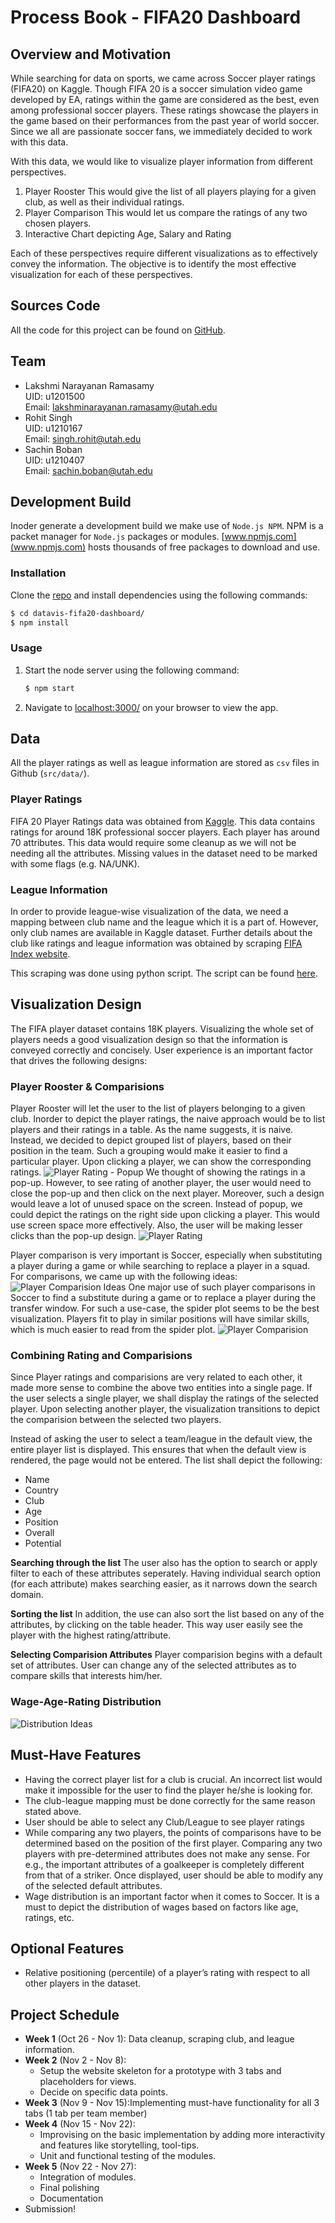 # Process Book - FIFA20 Dashboard

## Overview and Motivation
While searching for data on sports, we came across Soccer player ratings (FIFA20)
on Kaggle. Though FIFA 20 is a soccer simulation video game developed by EA,
ratings within the game are considered as the best, even among professional
soccer players. These ratings showcase the players in the game based on their
performances from the past year of world soccer. Since we all are passionate
soccer fans, we immediately decided to work with this data.

With this data, we would like to visualize player information from different
perspectives.
1. Player Rooster
   This would give the list of all players playing for a given club, as well as
   their individual ratings.
2. Player Comparison
   This would let us compare the ratings of any two chosen players.
3. Interactive Chart depicting Age, Salary and Rating

Each of these perspectives require different visualizations as to effectively
convey the information. The objective is to identify the most effective
visualization for each of these perspectives.

## Sources Code
All the code for this project can be found on [GitHub][src-code].

## Team
* Lakshmi Narayanan Ramasamy<br>
  UID: u1201500<br>
  Email: [lakshminarayanan.ramasamy@utah.edu](mailto:lakshminarayanan.ramasamy@utah.edu)
* Rohit Singh<br>
  UID: u1210167<br>
  Email: [singh.rohit@utah.edu](mailto:singh.rohit@utah.edu)
* Sachin Boban<br>
  UID: u1210407<br>
  Email: [sachin.boban@utah.edu](mailto:sachin.boban@utah.edu)

## Development Build
Inoder generate a development build we make use of `Node.js NPM`. NPM is a
packet manager for `Node.js` packages or modules.
[www.npmjs.com](www.npmjs.com) hosts thousands of free packages to download and
use.

### Installation
Clone the [repo][src-code] and install dependencies using the following
commands:
```sh
$ cd datavis-fifa20-dashboard/
$ npm install
```

### Usage
1. Start the node server using the following command:
   ```sh
   $ npm start
   ```
2. Navigate to [localhost:3000/](http://localhost:3000/) on your browser to view
   the app.

## Data
All the player ratings as well as league information are stored as `csv` files
in Github (`src/data/`).
### Player Ratings
FIFA 20 Player Ratings data was obtained from [Kaggle][data-src]. This data
contains ratings for around 18K professional soccer players. Each player has
around 70 attributes. This data would require some cleanup as we will not be
needing all the attributes. Missing values in the dataset need to be marked with
some flags (e.g. NA/UNK).

### League Information
In order to provide league-wise visualization of the data, we need a mapping
between club name and the league which it is a part of. However, only club names
are available in Kaggle dataset. Further details about the club like ratings and
league information was obtained by scraping [FIFA Index website][fifa-idx].

This scraping was done using python script. The script can be found
[here][scrape-script].

## Visualization Design
The FIFA player dataset contains 18K players. Visualizing the whole set of
players needs a good visualization design so that the information is conveyed
correctly and concisely. User experience is an important factor that drives the
following designs:

### Player Rooster & Comparisions
Player Rooster will let the user to the list of players belonging to a given
club. Inorder to depict the player ratings, the naive approach would be to list
players and their ratings in a table. As the name suggests, it is naive.
Instead, we decided to depict grouped list of players, based on their position
in the team. Such a grouping would make it easier to find a particular player.
Upon clicking a player, we can show the corresponding ratings.
![Player Rating - Popup](images/player_rating_popup.jpg)
We thought of showing the ratings in a pop-up. However, to see rating of another
player, the user would need to close the pop-up and then click on the next
player. Moreover, such a design would leave a lot of unused space on the screen.
Instead of popup, we could depict the ratings on the right side upon clicking a
player. This would use screen space more effectively. Also, the user will be
making lesser clicks than the pop-up design.
![Player Rating](images/player_rating.png)

Player comparison is very important is Soccer, especially when substituting a
player during a game or while searching to replace a player in a squad. For
comparisons, we came up with the following ideas:
![Player Comparision Ideas](images/player_compare_ideas.png)
One major use of such player comparisons in Soccer to find a substitute during a
game or to replace a player during the transfer window. For such a use-case, the
spider plot seems to be the best visualization. Players fit to play in similar
positions will have similar skills, which is much easier to read from the spider
plot.
![Player Comparision](images/player_compare.png)

### Combining Rating and Comparisions
Since Player ratings and comparisions are very related to each other, it made
more sense to combine the above two entities into a single page. If the user
selects a single player, we shall display the ratings of the selected player.
Upon selecting another player, the visualization transitions to depict
the comparision between the selected two players.

Instead of asking the user to select a team/league in the default view, the
entire player list is displayed. This ensures that when the default view is
rendered, the page would not be entered. The list shall depict the following:
* Name
* Country
* Club
* Age
* Position
* Overall
* Potential

**Searching through the list**
The user also has the option to search or apply filter to each of these
attributes seperately. Having individual search option (for each attribute)
makes searching easier, as it narrows down the search domain.

**Sorting the list**
In addition, the use can also sort the list based on any of the attributes,
by clicking on the table header. This way user easily see the player with the
highest rating/attribute.

**Selecting Comparision Attributes**
Player comparision begins with a default set of attributes. User can change
any of the selected attributes as to compare skills that interests him/her.

### Wage-Age-Rating Distribution
![Distribution Ideas](images/wage_dist_idea.png)

## Must-Have Features
* Having the correct player list for a club is crucial. An incorrect list would
  make it impossible for the user to find the player he/she is looking for.
* The club-league mapping must be done correctly for the same reason stated
  above.
* User should be able to select any Club/League to see player ratings
* While comparing any two players, the points of comparisons have to be
  determined based on the position of the first player. Comparing any two
  players with pre-determined attributes does not make any sense. For e.g., the
  important attributes of a goalkeeper is completely different from that of a
  striker. Once displayed, user should be able to modify any of the selected
  default attributes.
* Wage distribution is an important factor when it comes to Soccer. It is a must
  to depict the distribution of wages based on factors like age, ratings, etc.

## Optional Features
* Relative positioning (percentile) of a player’s rating with respect to all
  other players in the dataset.

## Project Schedule
* **Week 1** (Oct 26 - Nov 1): Data cleanup, scraping club, and league information.
* **Week 2** (Nov 2 - Nov 8):
  + Setup the website skeleton for a prototype with 3 tabs and placeholders for
    views.
  + Decide on specific data points.
* **Week 3** (Nov 9 - Nov 15):Implementing must-have functionality for all 3 tabs
  (1 tab per team member)
* **Week 4** (Nov 15 - Nov 22):
  + Improvising on the basic implementation by adding more interactivity and
    features like storytelling, tool-tips.
  + Unit and functional testing of the modules.
* **Week 5** (Nov 22 - Nov 27):
  + Integration of modules.
  + Final polishing
  + Documentation
* Submission!

[src-code]: https://github.com/sachinboban/datavis-fifa20-dashboard
[data-src]: https://www.kaggle.com/sagunsh/fifa-20-complete-player-dataset
[fifa-idx]: https://www.fifaindex.com/teams/?league=53&order=desc
[scrape-script]: https://github.com/sachinboban/datavis-fifa20-dashboard/blob/master/scripts/scrape-web.py
